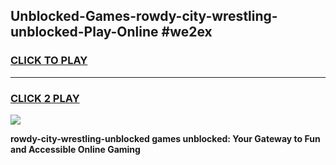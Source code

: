 
## Unblocked-Games-rowdy-city-wrestling-unblocked-Play-Online #we2ex
<h3>
<a href="https://news.freeplayer.one?title=rowdy-city-wrestling-unblocked&ref=3">CLICK TO PLAY</a></h3>
<hr>

<h3>
<a href="https://news.freeplayer.one?title=rowdy-city-wrestling-unblocked&ref=3">CLICK 2 PLAY</a>
  
</h3>

<a href="https://news.freeplayer.one?title=rowdy-city-wrestling-unblocked&ref=3"><img src="https://clearcache.store/games.png"></a>


**rowdy-city-wrestling-unblocked games unblocked: Your Gateway to Fun and Accessible Online Gaming**
